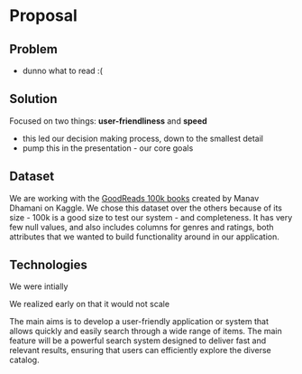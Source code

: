 # Proposal

## Problem
- dunno what to read :(

## Solution

Focused on two things: **user-friendliness** and **speed**
- this led our decision making process, down to the smallest detail
- pump this in the presentation - our core goals

## Dataset
We are working with the [GoodReads 100k books](https://www.kaggle.com/datasets/mdhamani/goodreads-books-100k)
created by Manav Dhamani on Kaggle. We chose this dataset over the others because of its size - 100k is a good
size to test our system - and completeness. It has very few null values, and also includes columns for genres
and ratings, both attributes that we wanted to build functionality around in our application.

## Technologies

We were intially 

We realized early on that it would not scale

The main aims is to develop a user-friendly application or system that allows quickly and easily search through a wide range of items.
The main feature will be a powerful search system designed to deliver fast and relevant results, ensuring that users can efficiently explore the diverse catalog.

